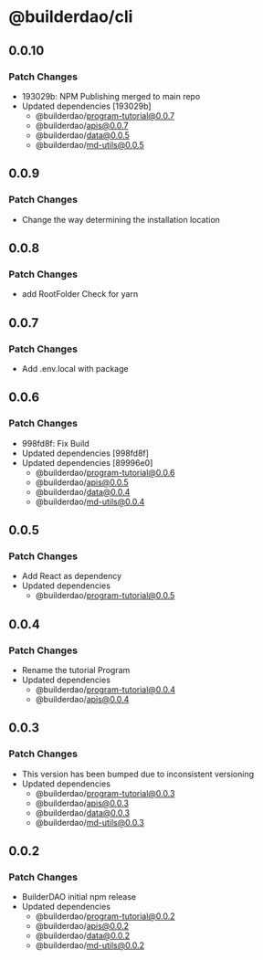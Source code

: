 # @builderdao/cli

## 0.0.10

### Patch Changes

- 193029b: NPM Publishing merged to main repo
- Updated dependencies [193029b]
  - @builderdao/program-tutorial@0.0.7
  - @builderdao/apis@0.0.7
  - @builderdao/data@0.0.5
  - @builderdao/md-utils@0.0.5

## 0.0.9

### Patch Changes

- Change the way determining the installation location

## 0.0.8

### Patch Changes

- add RootFolder Check for yarn

## 0.0.7

### Patch Changes

- Add .env.local with package

## 0.0.6

### Patch Changes

- 998fd8f: Fix Build
- Updated dependencies [998fd8f]
- Updated dependencies [89996e0]
  - @builderdao/program-tutorial@0.0.6
  - @builderdao/apis@0.0.5
  - @builderdao/data@0.0.4
  - @builderdao/md-utils@0.0.4

## 0.0.5

### Patch Changes

- Add React as dependency
- Updated dependencies
  - @builderdao/program-tutorial@0.0.5

## 0.0.4

### Patch Changes

- Rename the tutorial Program
- Updated dependencies
  - @builderdao/program-tutorial@0.0.4
  - @builderdao/apis@0.0.4

## 0.0.3

### Patch Changes

- This version has been bumped due to inconsistent versioning
- Updated dependencies
  - @builderdao/program-tutorial@0.0.3
  - @builderdao/apis@0.0.3
  - @builderdao/data@0.0.3
  - @builderdao/md-utils@0.0.3

## 0.0.2

### Patch Changes

- BuilderDAO initial npm release
- Updated dependencies
  - @builderdao/program-tutorial@0.0.2
  - @builderdao/apis@0.0.2
  - @builderdao/data@0.0.2
  - @builderdao/md-utils@0.0.2
